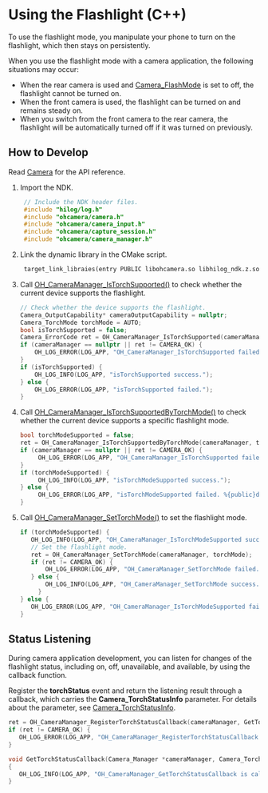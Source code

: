 # Using the Flashlight (C++)

To use the flashlight mode, you manipulate your phone to turn on the flashlight, which then stays on persistently.

When you use the flashlight mode with a camera application, the following situations may occur:
- When the rear camera is used and [Camera_FlashMode](../../reference/apis-camera-kit/_o_h___camera.md#camera_flashmode) is set to off, the flashlight cannot be turned on.
- When the front camera is used, the flashlight can be turned on and remains steady on.
- When you switch from the front camera to the rear camera, the flashlight will be automatically turned off if it was turned on previously.

## How to Develop

Read [Camera](../../reference/apis-camera-kit/_o_h___camera.md) for the API reference.

1. Import the NDK.  

   ```c++
    // Include the NDK header files.
    #include "hilog/log.h"
    #include "ohcamera/camera.h"
    #include "ohcamera/camera_input.h"
    #include "ohcamera/capture_session.h"
    #include "ohcamera/camera_manager.h"
   ```

2. Link the dynamic library in the CMake script.

    ```txt
     target_link_libraies(entry PUBLIC libohcamera.so libhilog_ndk.z.so)
    ```

3. Call [OH_CameraManager_IsTorchSupported()](../../reference/apis-camera-kit/_o_h___camera.md#oh_cameramanager_istorchsupported) to check whether the current device supports the flashlight.

    ```c++
   // Check whether the device supports the flashlight.
   Camera_OutputCapability* cameraOutputCapability = nullptr;
   Camera_TorchMode torchMode = AUTO;
   bool isTorchSupported = false;
   Camera_ErrorCode ret = OH_CameraManager_IsTorchSupported(cameraManager, &isTorchSupported);
   if (cameraManager == nullptr || ret != CAMERA_OK) {
        OH_LOG_ERROR(LOG_APP, "OH_CameraManager_IsTorchSupported failed.");
   }
   if (isTorchSupported) {
        OH_LOG_INFO(LOG_APP, "isTorchSupported success.");
   } else {
        OH_LOG_ERROR(LOG_APP, "isTorchSupported failed.");
   }
   ```

4. Call [OH_CameraManager_IsTorchSupportedByTorchMode()](../../reference/apis-camera-kit/_o_h___camera.md#oh_cameramanager_istorchsupportedbytorchmode) to check whether the current device supports a specific flashlight mode.

   ```c++
   bool torchModeSupported = false;
   ret = OH_CameraManager_IsTorchSupportedByTorchMode(cameraManager, torchMode, &torchModeSupported);
   if (cameraManager == nullptr || ret != CAMERA_OK) {
        OH_LOG_ERROR(LOG_APP, "OH_CameraManager_IsTorchSupported failed.");
   }
   if (torchModeSupported) {
        OH_LOG_INFO(LOG_APP, "isTorchModeSupported success.");
   } else {
        OH_LOG_ERROR(LOG_APP, "isTorchModeSupported failed. %{public}d ", ret);
   }
   ```

5. Call [OH_CameraManager_SetTorchMode()](../../reference/apis-camera-kit/_o_h___camera.md#oh_cameramanager_settorchmode) to set the flashlight mode.

   ```c++
   if (torchModeSupported) {
      OH_LOG_INFO(LOG_APP, "OH_CameraManager_IsTorchModeSupported success.");
      // Set the flashlight mode.
      ret = OH_CameraManager_SetTorchMode(cameraManager, torchMode);
      if (ret != CAMERA_OK) {
          OH_LOG_ERROR(LOG_APP, "OH_CameraManager_SetTorchMode failed. %{public}d ", ret);
      } else {
          OH_LOG_INFO(LOG_APP, "OH_CameraManager_SetTorchMode success.");
        }
   } else {
      OH_LOG_ERROR(LOG_APP, "OH_CameraManager_IsTorchModeSupported failed.");
   }
   ```


## Status Listening

During camera application development, you can listen for changes of the flashlight status, including on, off, unavailable, and available, by using the callback function.

   Register the **torchStatus** event and return the listening result through a callback, which carries the **Camera_TorchStatusInfo** parameter. For details about the parameter, see [Camera_TorchStatusInfo](../../reference/apis-camera-kit/_camera___torch_status_info.md).

   ```c++
   ret = OH_CameraManager_RegisterTorchStatusCallback(cameraManager, GetTorchStatusCallback);
   if (ret != CAMERA_OK) {
      OH_LOG_ERROR(LOG_APP, "OH_CameraManager_RegisterTorchStatusCallback failed.");
   }
   ```
   ```c++
   void GetTorchStatusCallback(Camera_Manager *cameraManager, Camera_TorchStatusInfo* torchStatus)
   {
      OH_LOG_INFO(LOG_APP, "OH_CameraManager_GetTorchStatusCallback is called.");
   }
   ```
